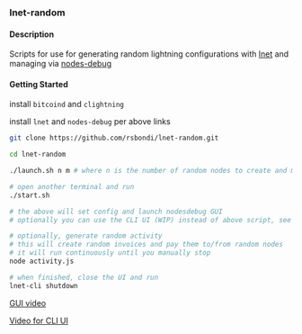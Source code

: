 ### lnet-random

#### Description

Scripts for use for generating random lightning configurations with [lnet](https://github.com/cdecker/lnet)
and managing via [nodes-debug](https://github.com/rsbondi/nodes-debug)

#### Getting Started

install `bitcoind` and `clightning`

install `lnet` and `nodes-debug` per above links

```bash
git clone https://github.com/rsbondi/lnet-random.git

cd lnet-random

./launch.sh n m # where n is the number of random nodes to create and m is the maximum channels to a node, ex ./launch.sh 10 2 for 10 nodes with max 2 in

# open another terminal and run
./start.sh

# the above will set config and launch nodesdebug GUI
# optionally you can use the CLI UI (WIP) instead of above script, see link below

# optionally, generate random activity
# this will create random invoices and pay them to/from random nodes
# it will run continuously until you manually stop
node activity.js

# when finished, close the UI and run
lnet-cli shutdown

```

[GUI video](https://youtu.be/Z6EAhRpU2Nw)

[Video for CLI UI](https://youtu.be/Hb2-DwtqYYk)
